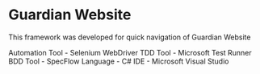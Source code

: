 # Guardian Website

This framework was developed for quick navigation of Guardian Website

 Automation Tool - Selenium WebDriver 
 TDD Tool - Microsoft Test Runner 
 BDD Tool - SpecFlow
 Language - C#
 IDE - Microsoft Visual Studio
